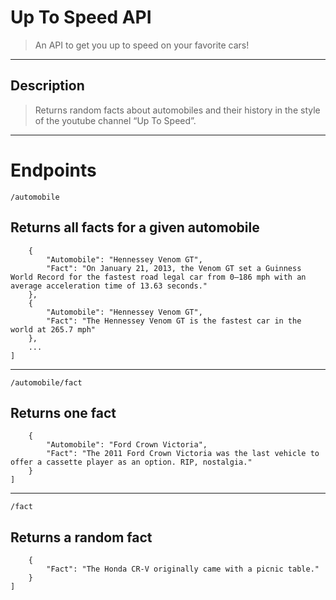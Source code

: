 # Up To Speed API

> An API to get you up to speed on your favorite cars!

---

## Description

> Returns random facts about automobiles and their history in the style of the youtube channel “Up To Speed”.

---

# Endpoints

 `/automobile` 
 
## Returns all facts for a given automobile

```python[
    {
        "Automobile": "Hennessey Venom GT",
        "Fact": "On January 21, 2013, the Venom GT set a Guinness World Record for the fastest road legal car from 0–186 mph with an average acceleration time of 13.63 seconds."
    },
    {
        "Automobile": "Hennessey Venom GT",
        "Fact": "The Hennessey Venom GT is the fastest car in the world at 265.7 mph"
    },
    ...
]
```

---

`/automobile/fact` 

## Returns one fact

```python[
    {
        "Automobile": "Ford Crown Victoria",
        "Fact": "The 2011 Ford Crown Victoria was the last vehicle to offer a cassette player as an option. RIP, nostalgia."
    }
]
```

---


`/fact`

## Returns a random fact

```python[
    {
        "Fact": "The Honda CR-V originally came with a picnic table."
    }
]
```